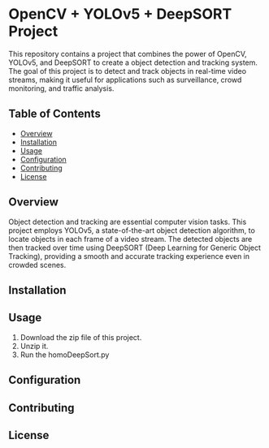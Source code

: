 # OpenCV + YOLOv5 + DeepSORT Project


This repository contains a project that combines the power of OpenCV, YOLOv5, and DeepSORT to create a object detection and tracking system. The goal of this project is to detect and track objects in real-time video streams, making it useful for applications such as surveillance, crowd monitoring, and traffic analysis.

## Table of Contents

- [Overview](#overview)
- [Installation](#installation)
- [Usage](#usage)
- [Configuration](#configuration)
- [Contributing](#contributing)
- [License](#license)

## Overview

Object detection and tracking are essential computer vision tasks. This project employs YOLOv5, a state-of-the-art object detection algorithm, to locate objects in each frame of a video stream. The detected objects are then tracked over time using DeepSORT (Deep Learning for Generic Object Tracking), providing a smooth and accurate tracking experience even in crowded scenes.


## Installation



## Usage
  1. Download the zip file of this project.
  2. Unzip it.
  3. Run the homoDeepSort.py


## Configuration



## Contributing



## License

